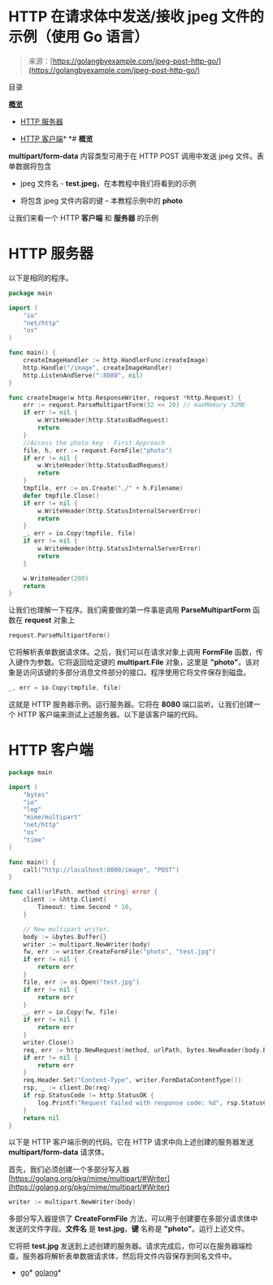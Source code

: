 <!--yml

类别: 未分类

日期: 2024-10-13 06:32:38

-->

# HTTP 在请求体中发送/接收 jpeg 文件的示例（使用 Go 语言）

> 来源：[https://golangbyexample.com/jpeg-post-http-go/](https://golangbyexample.com/jpeg-post-http-go/)

目录

**[概览](#Overview "Overview")**

+   [HTTP 服务器](#HTTP_Server "HTTP Server")

+   [HTTP 客户端](#HTTP_Client "HTTP Client")*  *# **概览**

**multipart/form-data** 内容类型可用于在 HTTP POST 调用中发送 jpeg 文件。表单数据将包含

+   jpeg 文件名 - **test.jpeg**，在本教程中我们将看到的示例

+   将包含 jpeg 文件内容的键 – 本教程示例中的 **photo**

让我们来看一个 HTTP **客户端** 和 **服务器** 的示例

# **HTTP 服务器**

以下是相同的程序。

```go
package main

import (
	"io"
	"net/http"
	"os"
)

func main() {
	createImageHandler := http.HandlerFunc(createImage)
	http.Handle("/image", createImageHandler)
	http.ListenAndServe(":8080", nil)
}

func createImage(w http.ResponseWriter, request *http.Request) {
	err := request.ParseMultipartForm(32 << 20) // maxMemory 32MB
	if err != nil {
		w.WriteHeader(http.StatusBadRequest)
		return
	}
	//Access the photo key - First Approach
	file, h, err := request.FormFile("photo")
	if err != nil {
		w.WriteHeader(http.StatusBadRequest)
		return
	}
	tmpfile, err := os.Create("./" + h.Filename)
	defer tmpfile.Close()
	if err != nil {
		w.WriteHeader(http.StatusInternalServerError)
		return
	}
	_, err = io.Copy(tmpfile, file)
	if err != nil {
		w.WriteHeader(http.StatusInternalServerError)
		return
	}

	w.WriteHeader(200)
	return
}
```

让我们也理解一下程序。我们需要做的第一件事是调用 **ParseMultipartForm** 函数在 **request** 对象上

```go
request.ParseMultipartForm()
```

它将解析表单数据请求体。之后，我们可以在请求对象上调用 **FormFile** 函数，传入键作为参数。它将返回给定键的 **multipart.File** 对象，这里是 **"photo"**。该对象是访问该键的多部分消息文件部分的接口。程序使用它将文件保存到磁盘。

```go
_, err = io.Copy(tmpfile, file)
```

这就是 HTTP 服务器示例。运行服务器。它将在 **8080** 端口监听。让我们创建一个 HTTP 客户端来测试上述服务器。以下是该客户端的代码。

# **HTTP 客户端**

```go
package main

import (
	"bytes"
	"io"
	"log"
	"mime/multipart"
	"net/http"
	"os"
	"time"
)

func main() {
	call("http://localhost:8080/image", "POST")
}

func call(urlPath, method string) error {
	client := &http.Client{
		Timeout: time.Second * 10,
	}

	// New multipart writer.
	body := &bytes.Buffer{}
	writer := multipart.NewWriter(body)
	fw, err := writer.CreateFormFile("photo", "test.jpg")
	if err != nil {
		return err
	}
	file, err := os.Open("test.jpg")
	if err != nil {
		return err
	}
	_, err = io.Copy(fw, file)
	if err != nil {
		return err
	}
	writer.Close()
	req, err := http.NewRequest(method, urlPath, bytes.NewReader(body.Bytes()))
	if err != nil {
		return err
	}
	req.Header.Set("Content-Type", writer.FormDataContentType())
	rsp, _ := client.Do(req)
	if rsp.StatusCode != http.StatusOK {
		log.Printf("Request failed with response code: %d", rsp.StatusCode)
	}
	return nil
}
```

以下是 HTTP 客户端示例的代码。它在 HTTP 请求中向上述创建的服务器发送 **multipart/form-data** 请求体。

首先，我们必须创建一个多部分写入器 [https://golang.org/pkg/mime/multipart/#Writer](https://golang.org/pkg/mime/multipart/#Writer)

```go
writer := multipart.NewWriter(body)
```

多部分写入器提供了 **CreateFormFile** 方法，可以用于创建要在多部分请求体中发送的文件字段。**文件名** 是 **test.jpg**，**键** 名称是 **"photo"**。运行上述文件。

它将把 **test.jpg** 发送到上述创建的服务器。请求完成后，你可以在服务器端检查。服务器将解析表单数据请求体，然后将文件内容保存到同名文件中。

+   [go](https://golangbyexample.com/tag/go/)*   [golang](https://golangbyexample.com/tag/golang/)*
